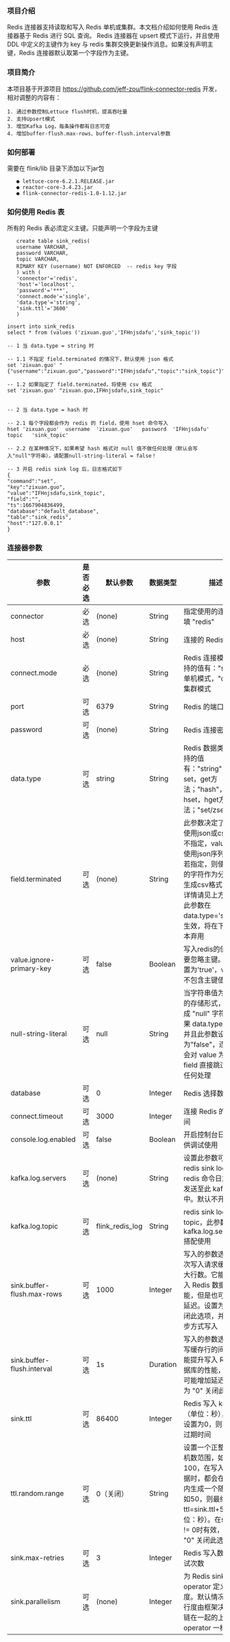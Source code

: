 
### 项目介绍

Redis 连接器支持读取和写入 Redis 单机或集群。本文档介绍如何使用 Redis 连接器基于 Redis 进行 SQL 查询。
Redis 连接器在 upsert 模式下运行，并且使用 DDL 中定义的主键作为 key 与 redis 集群交换更新操作消息。如果没有声明主键，Redis 连接器默认取第一个字段作为主键。

### 项目简介

  本项目基于开源项目 https://github.com/jeff-zou/flink-connector-redis 开发，相对调整的内容有：

```
1. 通过参数控制Lettuce flush时机，提高吞吐量
2. 支持Upsert模式
3. 增加Kafka Log，每条操作都有日志可查
4. 增加buffer-flush.max-rows 、buffer-flush.interval 参数
```

   
### 如何部署
   需要在 flink/lib 目录下添加以下jar包
```
   ● lettuce-core-6.2.1.RELEASE.jar
   ● reactor-core-3.4.23.jar
   ● flink-connector-redis-1.0-1.12.jar 
```
   
### 如何使用 Redis 表
   所有的 Redis 表必须定义主键。只能声明一个字段为主键
```
   create table sink_redis(
   username VARCHAR,
   password VARCHAR,
   topic VARCHAR,
   RIMARY KEY (username) NOT ENFORCED  -- redis key 字段
   ) with (
   'connector'='redis',
   'host'='localhost',
   'password'='***',
   'connect.mode'='single',
   'data.type'='string',
   'sink.ttl'='3600'
   )

insert into sink_redis
select * from (values ('zixuan.guo','IFHnjsdafu','sink_topic'))

-- 1 当 data.type = string 时

-- 1.1 不指定 field.terminated 的情况下，默认使用 json 格式
set 'zixuan.guo' "{"username":"zixuan.guo","password":"IFHnjsdafu","topic":"sink_topic"}"

-- 1.2 如果指定了 field.terminated，将使用 csv 格式
set 'zixuan.guo' "zixuan.guo,IFHnjsdafu,sink_topic"


-- 2 当 data.type = hash 时

-- 2.1 每个字段都会作为 redis 的 field，使用 hset 命令写入
hset 'zixuan.guo'  username  'zixuan.guo'   password  'IFHnjsdafu'  topic   'sink_topic'

-- 2.2 在某种情况下，如果希望 hash 格式对 null 值不做任何处理（默认会写入"null"字符串），请配置null-string-literal = false！

-- 3 开启 redis sink log 后，日志格式如下
{
"command":"set",
"key":"zixuan.guo",
"value":"IFHnjsdafu,sink_topic",
"field":"",
"ts":1667904836499,
"database":"default_database",
"table":"sink_redis",
"host":"127.0.0.1"
}
```

### 连接器参数

| 参数                  | 是否必选    | 默认参数    | 数据类型   |描述                                                                                            |
| --------------------- | ------ | ------- |----------------------|----------------------------------------------------------------------------|
|connector                    |  必选   |  (none)        |    String     |    指定使用的连接器, 填 "redis"   |
|host                         |  必选   |  (none)        |    String     |    连接的 Redis 地址   |
|connect.mode                 |  必选   |  (none)        |    String     |    Redis 连接模式。支持的值有："single" 单机模式，"cluster" 集群模式   |
|port                         |  可选   |  6379          |    String     |    Redis 的端口。   |
|password                     |  可选   |  (none)        |    String     |    Redis 连接密码   |
|data.type                    |  可选   |  string        |    String     |    Redis 数据类型，支持的值有："string"，对应set，get方法；"hash"，对应hset，hget方法；"set/zset"   |
|field.terminated             |  可选   |  (none)        |    String     |    此参数决定了sink时使用json或csv。若不指定，value值将使用json序列化器；若指定，则使用指定的字符作为分隔符，生成csv格式写入，详情请见上方例子。此参数在data.type='string'时生效，将在下一个版本弃用  |
|value.ignore-primary-key     |  可选   |  false         |    Boolean    |    写入redis的值是否需要忽略主键。如果设置为'true'，value将不包含主键值  |
|null-string-literal          |  可选   |   null         |    String     |    当字符串值为 null 时的存储形式，默认存成 "null" 字符串。如果 data.type=hash 并且此参数设置为"false"，连接器将会对 value 为 null 的 field 直接跳过，不做任何处理  |
|database                     |  可选   |   0            |    Integer    |   Redis 选择数据库  |
|connect.timeout              |  可选   |   3000         |    Integer    |   连接 Redis 的超时时间  |
|console.log.enabled          |  可选   |   false        |    Boolean    |   开启控制台日志，仅供调试使用   |
|kafka.log.servers            |  可选   |  (none)        |    String     |   设置此参数可开启 redis sink log。每条 redis 命令日志都将发送至此 kafka 集群中。默认不开启  |
|kafka.log.topic              |  可选   |  flink_redis_log |    String   |   redis sink log 的 topic，此参数与 kafka.log.servers 搭配使用  |
|sink.buffer-flush.max-rows   |  可选   |  1000          |    Integer    |   写入的参数选项。 每次写入请求缓存的最大行数。它能提升写入 Redis 数据库的性能，但是也可能增加延迟。设置为 "0" 关闭此选项，并采用同步方式写入  |
|sink.buffer-flush.interval   |  可选   |   1s           |    Duration   |   写入的参数选项。刷写缓存行的间隔。它能提升写入 Redis 数据库的性能，但是也可能增加延迟。设置为 "0" 关闭此选项  |
|sink.ttl                     |  可选   |  86400         |    Integer    |   Redis 写入 key 的 ttl（单位：秒），如果设置为0，则不设置过期时间  |
|ttl.random.range             |  可选   |  0（关闭）       |    String     |   设置一个正整数的随机数范围，如1-100，在写入每条数据时，都会在此范围内生成一个随机数，如50，则最终ttl=sink.ttl+50（单位：秒）。在sink.ttl != 0时有效，设置为 "0" 关闭此选项  |
|sink.max-retries             |  可选   |  3             |    Integer    |   Redis 写入数据的重试次数  |
|sink.parallelism             |  可选   |  (none)        |    Integer    |    为 Redis sink operator 定义并行度。默认情况下，并行度由框架决定，和链在一起的上游 operator 一样   |
